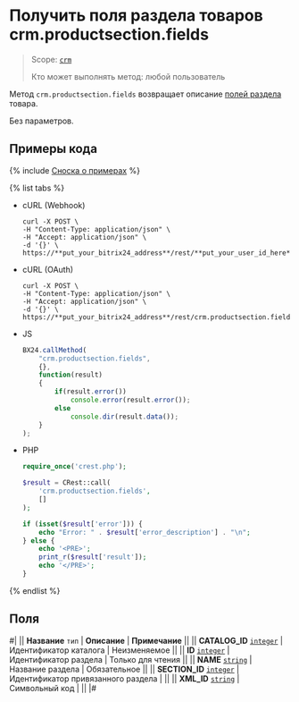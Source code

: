 # Получить поля раздела товаров crm.productsection.fields

> Scope: [`crm`](../../../scopes/permissions.md)
>
> Кто может выполнять метод: любой пользователь

Метод `crm.productsection.fields` возвращает описание [полей раздела](./crm-product-section-add.md) товара.

Без параметров.

## Примеры кода

{% include [Сноска о примерах](../../../../_includes/examples.md) %}

{% list tabs %}

- cURL (Webhook)

    ```curl
    curl -X POST \
    -H "Content-Type: application/json" \
    -H "Accept: application/json" \
    -d '{}' \
    https://**put_your_bitrix24_address**/rest/**put_your_user_id_here**/**put_your_webbhook_here**/crm.productsection.fields
    ```

- cURL (OAuth)

    ```curl
    curl -X POST \
    -H "Content-Type: application/json" \
    -H "Accept: application/json" \
    -d '{}' \
    https://**put_your_bitrix24_address**/rest/crm.productsection.fields
    ```

- JS

    ```js
    BX24.callMethod(
        "crm.productsection.fields",
        {},
        function(result)
        {
            if(result.error())
                console.error(result.error());
            else
                console.dir(result.data());
        }
    );
    ```

- PHP

    ```php
    require_once('crest.php');

    $result = CRest::call(
        'crm.productsection.fields',
        []
    );

    if (isset($result['error'])) {
        echo "Error: " . $result['error_description'] . "\n";
    } else {
        echo '<PRE>';
        print_r($result['result']);
        echo '</PRE>';
    }
    ```

{% endlist %}

## Поля

#|
|| **Название**
`тип`  | **Описание** | **Примечание** ||
|| **CATALOG_ID** 
[`integer`](../../data-types.md) | Идентификатор каталога | Неизменяемое ||
|| **ID** 
[`integer`](../../data-types.md) | Идентификатор раздела | Только для чтения ||
|| **NAME** 
[`string`](../../data-types.md) | Название раздела | Обязательное ||
|| **SECTION_ID** 
[`integer`](../../data-types.md) | Идентификатор привязанного раздела | ||
|| **XML_ID** 
[`string`](../../data-types.md) | Символьный код | ||
|#